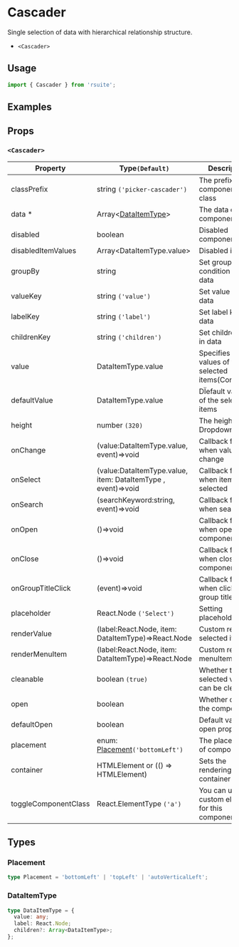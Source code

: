 # Cascader

Single selection of data with hierarchical relationship structure.

* `<Cascader>`

## Usage

```js
import { Cascader } from 'rsuite';
```

## Examples

<!--{demo}-->

## Props

### `<Cascader>`

| Property             | Type`(Default)`                                              | Description                                            |
| -------------------- | ------------------------------------------------------------ | ------------------------------------------------------ |
| classPrefix          | string `('picker-cascader')`                                 | The prefix of the component CSS class                  |
| data \*              | Array&lt;[DataItemType](#DataItemType)&gt;                   | The data of component                                  |
| disabled             | boolean                                                      | Disabled component                                     |
| disabledItemValues   | Array&lt;DataItemType.value&gt;                              | Disabled items                                         |
| groupBy              | string                                                       | Set group condition key in data                        |
| valueKey             | string `('value')`                                           | Set value key in data                                  |
| labelKey             | string `('label')`                                           | Set label key in data                                  |
| childrenKey          | string `('children')`                                        | Set children key in data                               |
| value                | DataItemType.value                                           | Specifies the values of the selected items(Controlled) |
| defaultValue         | DataItemType.value                                           | DÏefault values of the selected items                  |
| height               | number `(320)`                                               | The height of Dropdown                                 |
| onChange             | (value:DataItemType.value, event)=>void                      | Callback fired when value change                       |
| onSelect             | (value:DataItemType.value, item: DataItemType , event)=>void | Callback fired when item is selected                   |
| onSearch             | (searchKeyword:string, event)=>void                          | Callback fired when search                             |
| onOpen               | ()=>void                                                     | Callback fired when open component                     |
| onClose              | ()=>void                                                     | Callback fired when close component                    |
| onGroupTitleClick    | (event)=>void                                                | Callback fired when click the group title              |
| placeholder          | React.Node `('Select')`                                      | Setting  placeholders                                  |
| renderValue          | (label:React.Node, item: DataItemType)=>React.Node           | Custom render selected items                           |
| renderMenuItem       | (label:React.Node, item: DataItemType)=>React.Node           | Custom render menuItems                                |
| cleanable            | boolean `(true)`                                             | Whether the selected value can be cleared              |
| open                 | boolean                                                      | Whether open the component                             |
| defaultOpen          | boolean                                                      | Default value of open property                         |
| placement            | enum: [Placement](#Placement)`('bottomLeft')`                | The placement of component                             |
| container            | HTMLElement or (() => HTMLElement)                           | Sets the rendering container                           |
| toggleComponentClass | React.ElementType `('a')`                                    | You can use a custom element for this component        |


## Types

### Placement

```ts
type Placement = 'bottomLeft' | 'topLeft' | 'autoVerticalLeft';
```

### DataItemType

```ts
type DataItemType = {
  value: any;
  label: React.Node;
  children?: Array<DataItemType>;
};
```

